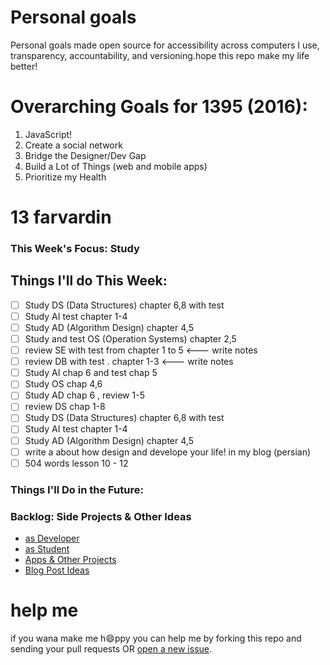 # Personal goals
Personal goals made open source for accessibility across computers I use, transparency, accountability, and versioning.hope this repo make my life better! 

# Overarching Goals for 1395 (2016):
1. JavaScript!
2. Create a social network
3. Bridge the Designer/Dev Gap
4. Build a Lot of Things (web and mobile apps)
5. Prioritize my Health

# 13 farvardin 

### This Week's Focus: Study

## Things I'll do This Week:

- [ ] Study DS (Data Structures) chapter 6,8 with test
- [ ] Study AI test chapter 1-4
- [ ] Study AD (Algorithm Design) chapter 4,5
- [ ] Study and test OS (Operation Systems) chapter 2,5
- [ ] review SE with test from chapter 1 to 5		<--- write notes
- [ ] review DB with test . chapter 1-3  	<--- write notes
- [ ] Study  AI chap 6 and test chap 5
- [ ] Study  OS chap 4,6
- [ ] Study  AD chap 6 , review 1-5
- [ ] review DS chap 1-8
- [ ] Study DS (Data Structures) chapter 6,8 with test
- [ ] Study AI test chapter 1-4
- [ ] Study AD (Algorithm Design) chapter 4,5
- [ ] write a about how design and develope your life! in my blog (persian)
- [ ] 504 words lesson 10 - 12
### Things I'll Do in the Future:


### Backlog: Side Projects & Other Ideas

- [as Developer](https://github.com/mmdsharifi/personal-goals/blob/master/asDveloper.md)
- [as Student](https://github.com/mmdsharifi/personal-goals/blob/master/asStudent.md)
- [Apps & Other Projects](https://github.com/mmdsharifi/personal-goals/blob/master/ideas-and-misc/app-ideas.md)
- [Blog Post Ideas](https://github.com/mmdsharifi/personal-goals/blob/master/ideas-and-misc/blog-ideas.md)


# help me 

if you wana make me h:smile:ppy you can help me by forking this repo and sending your pull requests OR [open a new issue](https://github.com/mmdsharifi/personal-goals/issues/new).
